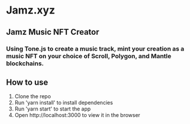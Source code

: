 # Jamz.xyz

## Jamz Music NFT Creator

### Using Tone.js to create a music track, mint your creation as a music NFT on your choice of Scroll, Polygon, and Mantle blockchains.

## How to use

1. Clone the repo
2. Run 'yarn install' to install dependencies
3. Run 'yarn start' to start the app
4. Open http://localhost:3000 to view it in the browser
